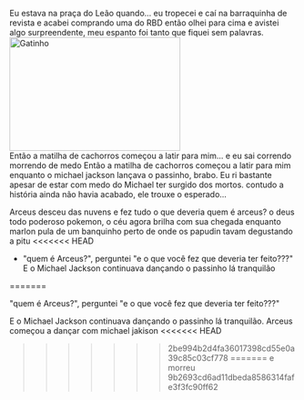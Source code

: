 Eu estava na praça do Leão quando... eu tropecei e caí na barraquinha de revista e acabei comprando uma do RBD então olhei para cima e avistei algo surpreendente, meu espanto foi tanto que fiquei sem palavras. 
<img src="https://media1.tenor.com/m/KLKh-Cl5O88AAAAd/gato-asombrado.gif" alt="Gatinho" width="300" height="200">
</br>
Então a matilha de cachorros começou a latir para mim...
e eu sai correndo morrendo de medo
Então a matilha de cachorros começou a latir para mim enquanto o michael jackson lançava o passinho, brabo.
Eu ri bastante apesar de estar com medo do Michael ter surgido dos mortos.
contudo a história ainda não havia acabado, ele trouxe o esperado...


Arceus desceu das nuvens
e fez tudo o que deveria
quem é arceus?
o deus todo poderoso pokemon, o céu agora brilha com sua chegada enquanto marlon pula de um banquinho perto de onde os papudin tavam degustando a pitu
<<<<<<< HEAD
- "quem é Arceus?", perguntei "e o que você fez que deveria ter feito???"
E o Michael Jackson continuava dançando o passinho lá tranquilão

=======

"quem é Arceus?", perguntei "e o que você fez que deveria ter feito???"

E o Michael Jackson continuava dançando o passinho lá tranquilão. Arceus começou a dançar com michael jakison
<<<<<<< HEAD

>>>>>>> 2be994b2d4fa36017398cd55e0a39c85c03cf778
=======
e morreu
>>>>>>> 9b2693cd6ad11dbeda8586314fafe3f3fc90ff62
